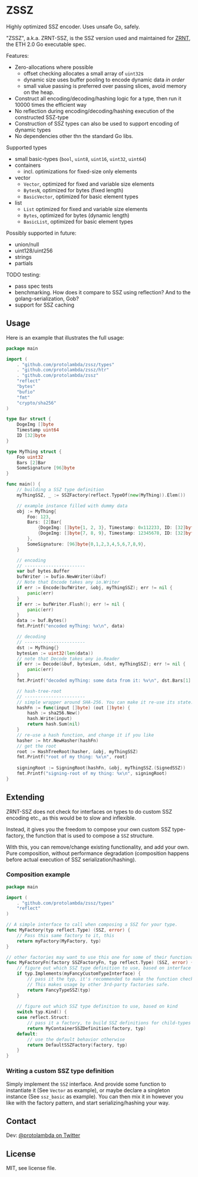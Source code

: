 # ZSSZ

Highly optimized SSZ encoder. Uses unsafe Go, safely.

"ZSSZ", a.k.a. ZRNT-SSZ, is the SSZ version used and maintained for [ZRNT](https://github.com/protolambda/zrnt),
 the ETH 2.0 Go executable spec.


Features:
- Zero-allocations where possible
   - offset checking allocates a small array of `uint32`s
   - dynamic size uses buffer pooling to encode dynamic data *in order*
   - small value passing is preferred over passing slices, avoid memory on the heap. 
- Construct all encoding/decoding/hashing logic for a type, then run it 10000 times the efficient way
- No reflection during encoding/decoding/hashing execution of the constructed SSZ-type
- Construction of SSZ types can also be used to support encoding of dynamic types
- No dependencies other thn the standard Go libs.

Supported types
- small basic-types (`bool`, `uint8`, `uint16`, `uint32`, `uint64`)
- containers
  - incl. optimizations for fixed-size only elements
- vector
  - `Vector`, optimized for fixed and variable size elements
  - `BytesN`, optimized for bytes (fixed length)
  - `BasicVector`, optimized for basic element types
- list
  - `List` optimized for fixed and variable size elements
  - `Bytes`, optimized for bytes (dynamic length)
  - `BasicList`, optimized for basic element types

Possibly supported in future:
- union/null
- uint128/uint256
- strings
- partials

TODO testing:
- pass spec tests
- benchmarking. How does it compare to SSZ using reflection? And to the golang-serialization, Gob?
- support for SSZ caching


## Usage

Here is an example that illustrates the full usage:
```go
package main

import (
	. "github.com/protolambda/zssz/types"
	. "github.com/protolambda/zssz/htr"
	. "github.com/protolambda/zssz"
	"reflect"
	"bytes"
    "bufio"
    "fmt"
    "crypto/sha256"
)

type Bar struct {
	DogeImg []byte
	Timestamp uint64
	ID [32]byte
}

type MyThing struct {
	Foo uint32
	Bars [2]Bar
	SomeSignature [96]byte
}

func main() {
	// building a SSZ type definition
	myThingSSZ, _ := SSZFactory(reflect.TypeOf(new(MyThing)).Elem())

	// example instance filled with dummy data
	obj := MyThing{
		Foo: 123,
		Bars: [2]Bar{
			{DogeImg: []byte{1, 2, 3}, Timestamp: 0x112233, ID: [32]byte{1}},
			{DogeImg: []byte{7, 8, 9}, Timestamp: 12345678, ID: [32]byte{2}},
		},
		SomeSignature: [96]byte{0,1,2,3,4,5,6,7,8,9},
	}

	// encoding
	// -----------------------
	var buf bytes.Buffer
	bufWriter := bufio.NewWriter(&buf)
	// Note that Encode takes any io.Writer
	if err := Encode(bufWriter, &obj, myThingSSZ); err != nil {
		panic(err)
	}
    if err := bufWriter.Flush(); err != nil {
		panic(err)
    }
    data := buf.Bytes()
	fmt.Printf("encoded myThing: %x\n", data)

	// decoding
	// -----------------------
	dst := MyThing{}
	bytesLen := uint32(len(data))
	// note that Decode takes any io.Reader
	if err := Decode(&buf, bytesLen, &dst, myThingSSZ); err != nil {
		panic(err)
	}
	fmt.Printf("decoded myThing: some data from it: %v\n", dst.Bars[1].DogeImg[:])

	// hash-tree-root
	// -----------------------
	// simple wrapper around SHA-256. You can make it re-use its state. (hash.Reset())
	hashFn := func(input []byte) (out []byte) {
		hash := sha256.New()
		hash.Write(input)
		return hash.Sum(nil)
	}
	// re-use a hash function, and change it if you like
	hasher := htr.NewHasher(hashFn)
	// get the root
	root := HashTreeRoot(hasher, &obj, myThingSSZ)
	fmt.Printf("root of my thing: %x\n", root)
	
	signingRoot := SigningRoot(hashFn, &obj, myThingSSZ.(SignedSSZ))
	fmt.Printf("signing-root of my thing: %x\n", signingRoot)
}
```

## Extending

ZRNT-SSZ does not check for interfaces on types to do custom SSZ encoding etc., as this would be to slow and inflexible.

Instead, it gives you the freedom to compose your own custom SSZ type-factory,
 the function that is used to compose a `SSZ` structure.

With this, you can remove/change existing functionality, and add your own. 
Pure composition, without performance degradation 
(composition happens before actual execution of SSZ serialization/hashing).


### Composition example

```go
package main

import (
	. "github.com/protolambda/zssz/types"
	"reflect"
)

// A simple interface to call when composing a SSZ for your type.
func MyFactory(typ reflect.Type) (SSZ, error) {
	// Pass this same factory to it, this
	return myFactory(MyFactory, typ)
}

// other factories may want to use this one for some of their functionality, make it public.
func MyFactoryFn(factory SSZFactoryFn, typ reflect.Type) (SSZ, error) {
	// figure out which SSZ type definition to use, based on interface check
	if typ.Implements(myFancyCustomTypeInterface) {
		// pass it the typ, it's recommended to make the function check if the type is really allowed.
		// This makes usage by other 3rd-party factories safe.
		return FancyTypeSSZ(typ)
	}
	
	// figure out which SSZ type definition to use, based on kind
	switch typ.Kind() {
	case reflect.Struct:
		// pass it a factory, to build SSZ definitions for child-types (container fields).
		return MyContainerSSZDefinition(factory, typ)
	default:
		// use the default behavior otherwise
		return DefaultSSZFactory(factory, typ)
	}
}
```

### Writing a custom SSZ type definition

Simply implement the `SSZ` interface. And provide some function to instantiate it (See `Vector` as example),
 or maybe declare a singleton instance (See `ssz_basic` as example).
You can then mix it in however you like with the factory pattern, and start serializing/hashing your way.


## Contact

Dev: [@protolambda on Twitter](https://twitter.com/protolambda)


## License

MIT, see license file.

